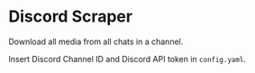 # Discord Scraper
Download all media from all chats in a channel.

Insert Discord Channel ID and Discord API token in `config.yaml`.
